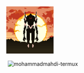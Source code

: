 <div > <pre></pre>
<img src="https://github.com/mohammadmahdi-termux/mohammadmahdi-termux/blob/main/eva.gif" width="25%" algin="right"/>




<p>&nbsp;<img align="center" src="https://github-readme-stats.vercel.app/api?username=mohammadmahdi-termux&show_icons=true&locale=en&theme=dark" alt="mohammadmahdi-termux" /></p>
<div/>
